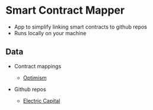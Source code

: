 # Smart Contract Mapper

- App to simplify linking smart contracts to github repos
- Runs locally on your machine

## Data

- Contract mappings
	- [Optimism](https://github.com/duneanalytics/spellbook/blob/main/models/contracts/optimism/contracts_optimism_contract_creator_address_list.sql)

- Github repos
	- [Electric Capital](https://github.com/electric-capital/crypto-ecosystems)
